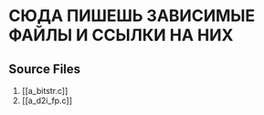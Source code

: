 # СЮДА ПИШЕШЬ ЗАВИСИМЫЕ ФАЙЛЫ И ССЫЛКИ НА НИХ

## Source Files
1. [[a_bitstr.c]]
2. [[a_d2i_fp.c]]


